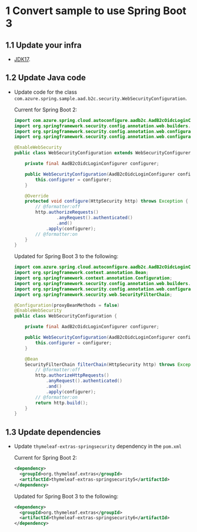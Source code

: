 # 1 Convert sample to use Spring Boot 3

## 1.1 Update your infra

- [JDK17](https://www.oracle.com/java/technologies/downloads/).

## 1.2 Update Java code

- Update code for the class `com.azure.spring.sample.aad.b2c.security.WebSecurityConfiguration`.

    Current for Spring Boot 2:

    ```java
    import com.azure.spring.cloud.autoconfigure.aadb2c.AadB2cOidcLoginConfigurer;
    import org.springframework.security.config.annotation.web.builders.HttpSecurity;
    import org.springframework.security.config.annotation.web.configuration.EnableWebSecurity;
    import org.springframework.security.config.annotation.web.configuration.WebSecurityConfigurerAdapter;
    
    @EnableWebSecurity
    public class WebSecurityConfiguration extends WebSecurityConfigurerAdapter {
    
        private final AadB2cOidcLoginConfigurer configurer;
    
        public WebSecurityConfiguration(AadB2cOidcLoginConfigurer configurer) {
            this.configurer = configurer;
        }
    
        @Override
        protected void configure(HttpSecurity http) throws Exception {
            // @formatter:off
            http.authorizeRequests()
                    .anyRequest().authenticated()
                    .and()
                .apply(configurer);
            // @formatter:on
        }
    }
    ```
    
    Updated for Spring Boot 3 to the following:
    
    ```java
    import com.azure.spring.cloud.autoconfigure.aadb2c.AadB2cOidcLoginConfigurer;
    import org.springframework.context.annotation.Bean;
    import org.springframework.context.annotation.Configuration;
    import org.springframework.security.config.annotation.web.builders.HttpSecurity;
    import org.springframework.security.config.annotation.web.configuration.EnableWebSecurity;
    import org.springframework.security.web.SecurityFilterChain;
    
    @Configuration(proxyBeanMethods = false)
    @EnableWebSecurity
    public class WebSecurityConfiguration {
    
        private final AadB2cOidcLoginConfigurer configurer;
    
        public WebSecurityConfiguration(AadB2cOidcLoginConfigurer configurer) {
            this.configurer = configurer;
        }
    
        @Bean
        SecurityFilterChain filterChain(HttpSecurity http) throws Exception {
            // @formatter:off
            http.authorizeHttpRequests()
                .anyRequest().authenticated()
                .and()
                .apply(configurer);
            // @formatter:on
            return http.build();
        }
    }
    ```

## 1.3 Update dependencies

- Update `thymeleaf-extras-springsecurity` dependency in the `pom.xml`

  Current for Spring Boot 2:

    ```xml
    <dependency>
      <groupId>org.thymeleaf.extras</groupId>
      <artifactId>thymeleaf-extras-springsecurity5</artifactId>
    </dependency>
    ```

  Updated for Spring Boot 3 to the following:

    ```xml
    <dependency>
      <groupId>org.thymeleaf.extras</groupId>
      <artifactId>thymeleaf-extras-springsecurity6</artifactId>
    </dependency>
    ```